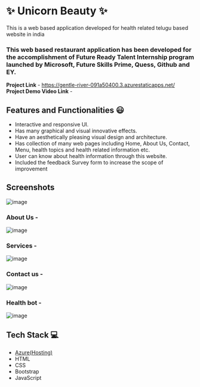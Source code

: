 # ✨ Unicorn Beauty ✨

This is a web based application developed for health related telugu based website in india

### This web based restaurant application has been developed for the accomplishment of Future Ready Talent Internship program launched by Microsoft, Future Skills Prime, Quess, Github and EY.


**Project Link** - https://gentle-river-091a50400.3.azurestaticapps.net/
**Project Demo Video Link** -


## Features and Functionalities 😃

- Interactive and responsive UI.
- Has many graphical and visual innovative effects.
- Have an aesthetically pleasing visual design and architecture.
- Has collection of many web pages including Home, About Us, Contact, Menu, health topics and health related information etc.
- User can know about health information through this website.
- Included the feedback Survey form to increase the scope of improvement 

## Screenshots

 ![image](https://user-images.githubusercontent.com/123230403/235203120-7f66d511-c87d-45f1-a7fa-7242e52eb78a.png)




   

### About Us -



![image](https://user-images.githubusercontent.com/123230403/235203941-f94ee8f6-6218-400a-a849-e656e9d637e9.png)


### Services -


![image](https://user-images.githubusercontent.com/123230403/235204637-3c59e42d-533f-4735-8923-49639776ff36.png)


### Contact us -

![image](https://user-images.githubusercontent.com/123230403/235205117-aed68df5-028b-4883-8874-6ec331316ac9.png)

### Health bot -

![image](https://user-images.githubusercontent.com/123230403/235205717-cdd03939-0b09-4db7-be7c-3320cca5dd70.png)



## Tech Stack 💻

- [Azure(Hosting)](https://azure.microsoft.com/en-in/features/azure-portal/)
- HTML
- CSS
- Bootstrap
- JavaScript
